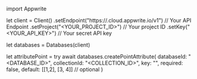 import Appwrite

let client = Client()
    .setEndpoint("https://<REGION>.cloud.appwrite.io/v1") // Your API Endpoint
    .setProject("<YOUR_PROJECT_ID>") // Your project ID
    .setKey("<YOUR_API_KEY>") // Your secret API key

let databases = Databases(client)

let attributePoint = try await databases.createPointAttribute(
    databaseId: "<DATABASE_ID>",
    collectionId: "<COLLECTION_ID>",
    key: "",
    required: false,
    default: [[1,2], [3, 4]] // optional
)

